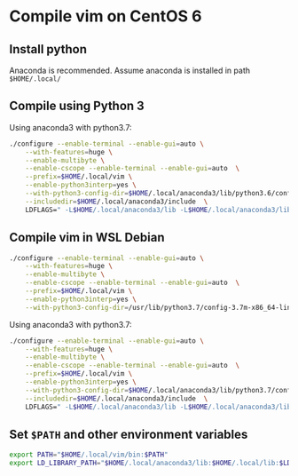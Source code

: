 # Compile vim on CentOS 6

## Install python

Anaconda is recommended. Assume anaconda is installed in path `$HOME/.local/`

## Compile using Python 3

Using anaconda3 with python3.7:

```bash
./configure --enable-terminal --enable-gui=auto \
    --with-features=huge \
    --enable-multibyte \
    --enable-cscope --enable-terminal --enable-gui=auto  \
    --prefix=$HOME/.local/vim \
    --enable-python3interp=yes \
    --with-python3-config-dir=$HOME/.local/anaconda3/lib/python3.6/config \
    --includedir=$HOME/.local/anaconda3/include  \
    LDFLAGS=" -L$HOME/.local/anaconda3/lib -L$HOME/.local/anaconda3/lib/python3.6/config-3.6m-x86_64-linux-gnu"
```

## Compile vim in WSL Debian

```bash
./configure --enable-terminal --enable-gui=auto \
    --with-features=huge \
    --enable-multibyte \
    --enable-cscope --enable-terminal --enable-gui=auto  \
    --prefix=$HOME/.local/vim \
    --enable-python3interp=yes \
    --with-python3-config-dir=/usr/lib/python3.7/config-3.7m-x86_64-linux-gnu
```

Using anaconda3 with python3.7:

```bash
./configure --enable-terminal --enable-gui=auto \
    --with-features=huge \
    --enable-multibyte \
    --enable-cscope --enable-terminal --enable-gui=auto  \
    --prefix=$HOME/.local/vim \
    --enable-python3interp=yes \
    --with-python3-config-dir=$HOME/.local/anaconda3/lib/python3.7/config \
    --includedir=$HOME/.local/anaconda3/include  \
    LDFLAGS=" -L$HOME/.local/anaconda3/lib -L$HOME/.local/anaconda3/lib/python3.7/config-3.7m-x86_64-linux-gnu"
```

## Set `$PATH` and other environment variables

```bash
export PATH="$HOME/.local/vim/bin:$PATH"
export LD_LIBRARY_PATH="$HOME/.local/anaconda3/lib:$HOME/.local/lib:$LD_LIBRARY_PATH"
```
